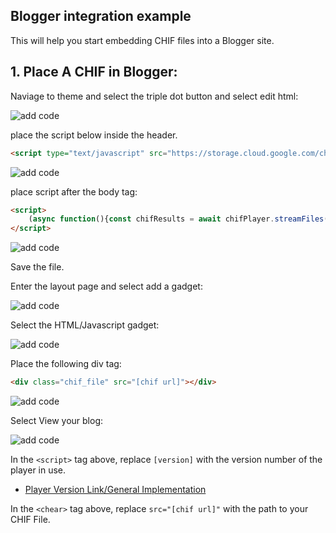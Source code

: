 ## Blogger integration example

This will help you start embedding CHIF files into a Blogger site.

## 1. Place A CHIF in Blogger:

Naviage to theme and select the triple dot button and select edit html:

![add code](imgs/blog1.png)

place the script below inside the header.

```html
<script type="text/javascript" src="https://storage.cloud.google.com/chif-player/chifPlayer-[version].js"></script>
```

![add code](imgs/blog2.png)

place script after the body tag:

```html
<script>
	(async function(){const chifResults = await chifPlayer.streamFiles({selector: '.chif_file';})})()
</script>
```

![add code](imgs/blog3.png)

Save the file.

Enter the layout page and select add a gadget:

![add code](imgs/blog4.png)

Select the HTML/Javascript gadget:

![add code](imgs/blog5.png)

Place the following div tag:

```html
<div class="chif_file" src="[chif url]"></div>
```

![add code](imgs/blog6.png)

Select View your blog:

![add code](imgs/blog7.png)

In the `<script>` tag above, replace `[version]` with the version number of the player in use.

* [Player Version Link/General Implementation](../../player/playerimplementation.md)

In the `<chear>` tag above, replace `src="[chif url]"` with the path to your CHIF File.